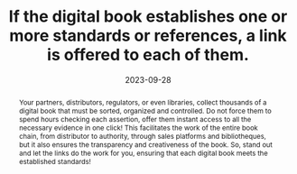 ---
Rubrique: Identification and contact
title: If the digital book establishes one or more standards or references, a link is offered to each of them.
abstract: Your partners, distributors, regulators, or even libraries, collect thousands of a digital book that must be sorted, organized and controlled. Do not force them to spend hours checking each assertion, offer them instant access to all the necessary evidence in one click! This facilitates the work of the entire book chain, from distributor to authority, through sales platforms and bibliotheques, but it also ensures the transparency and creativeness of the book. So, stand out and let the links do the work for you, ensuring that each digital book meets the established standards!
categories:
  - Identification and contact
agrege: O4110-E021
opquast: 4 110
indiceebook: "21"
description: "Rule 021"
before: "020"
weight: "021"
after: "022"
actif: "1"
layout: rules
date: 2023-09-28
tags:
  - Trust
  - Ecodesign
  - Interoperability
objectif:
  - Ensure partners can easily verify standards and referrals identified by the digital book
  - Ensure that the digital book complies with the specified standards and terms
  - Provide quick and direct access to standard and resource information for integrated users
  - Strengthen user confidence by demonstrating compliance with recognized standards.
Meo:
  - Identify all standards and referrals that the digital book identifies.
  - Document these standards and references in the book metrics.
  - Use `dcterms:conformsTo`
Controle:
  - Perform manual tests to verify that each link to a standard or repository is working and has the correct documentation.
  - Perform a periodic review of standards and reports to ensure they are always relevant and up-to-date.
epubcheck: null
ace: null
humancheck: true
ReadiumGoToolkit: null
Source:
  - Opquast
Referentiel:
  - ""
steps:
  - Development
  - Editorial
  - Crafting
---